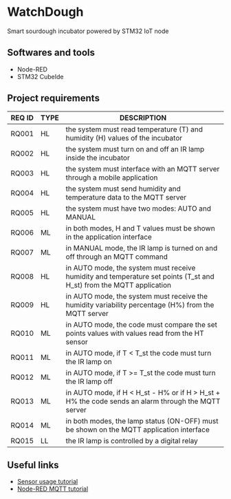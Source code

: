 # WatchDough
Smart sourdough incubator powered by STM32 IoT node

## Softwares and tools
- Node-RED
- STM32 CubeIde

## Project requirements

|REQ ID|TYPE|DESCRIPTION|
|---|---|---|
|RQ001|HL|the system must read temperature (T) and humidity (H) values of the incubator|
|RQ002|HL|the system must turn on and off an IR lamp inside the incubator|
|RQ003|HL|the system must interface with an MQTT server through a mobile application|
|RQ004|HL|the system must send humidity and temperature data to the MQTT server|
|RQ005|HL|the system must have two modes: AUTO and MANUAL|
|RQ006|ML|in both modes, H and T values must be shown in the application interface|
|RQ007|ML|in MANUAL mode, the IR lamp is turned on and off  through an MQTT command|
|RQ008|HL|in AUTO mode, the system must receive humidity and temperature set points (T_st and H_st) from the MQTT application|
|RQ009|HL|in AUTO mode, the system must receive the humidity variability percentage (H%) from the MQTT server|
|RQ010|ML|in AUTO mode, the code must compare the set points values with values read from the HT sensor|
|RQ011|ML|in AUTO mode, if T < T_st the code must turn the IR lamp on|
|RQ012|ML|in AUTO mode, if T >= T_st the code must turn the IR lamp off|
|RQ013|ML|in AUTO mode, if H < H_st - H% or if H > H_st + H% the code sends an alarm through the MQTT server |
|RQ014|ML|in both modes, the lamp status (ON-OFF) must be shown on the MQTT application interface|
|RQ015|LL|the IR lamp is controlled by a digital relay|

## Useful links
- [Sensor usage tutorial](https://wiki.st.com/stm32mcu/wiki/STM32StepByStep:Step4_Sensors_usage)
- [Node-RED MQTT tutorial](https://cookbook.nodered.org/#mqtt)



